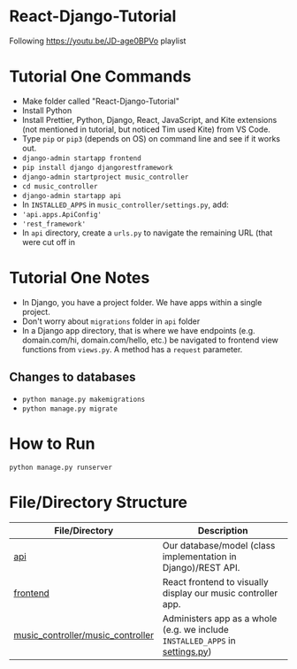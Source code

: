 # React-Django-Tutorial
Following https://youtu.be/JD-age0BPVo playlist


# Tutorial One Commands
* Make folder called "React-Django-Tutorial"
* Install Python
* Install Prettier, Python, Django, React, JavaScript, and Kite extensions (not mentioned in tutorial, but noticed Tim used Kite) from VS Code.
* Type `pip` or `pip3` (depends on OS) on command line and see if it works out.
* `django-admin startapp frontend`
* `pip install django djangorestframework`
* `django-admin startproject music_controller`
 * `cd music_controller`
 * `django-admin startapp api`
 * In `INSTALLED_APPS` in `music_controller/settings.py`, add:
 * `'api.apps.ApiConfig'`
 * `'rest_framework'`
 * In `api` directory, create a `urls.py` to navigate the remaining URL (that were cut off in 

# Tutorial One Notes
* In Django, you have a project folder. We have apps within a single project.
* Don't worry about `migrations` folder in `api` folder
* In a Django app directory, that is where we have endpoints (e.g. domain.com/hi, domain.com/hello, etc.) be navigated to frontend view functions from `views.py`. A method has a `request` parameter.
 
 ## Changes to databases
 * `python manage.py makemigrations`
 * `python manage.py migrate`
 
 # How to Run
 `python manage.py runserver`
 

# File/Directory Structure
| File/Directory | Description |
| -- | -- |
| [api](music_controller/api) |  Our database/model (class implementation in Django)/REST API.| 
| [frontend](music_controller/frontend) | React frontend to visually display our music controller app.|
| [music_controller/music_controller](music_controller/music_controller) | Administers app as a whole (e.g. we include `INSTALLED_APPS` in [settings.py](music_controller/music_controller/settings.py))|

